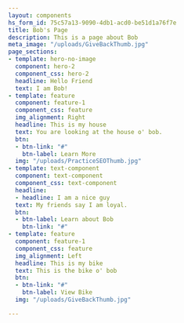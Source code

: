 ```yaml
---
layout: components
hs_form_id: 75c57a13-9090-4db1-acd0-be51d1a76f7e
title: Bob's Page
description: This is a page about Bob
meta_image: "/uploads/GiveBackThumb.jpg"
page_sections:
- template: hero-no-image
  component: hero-2
  component_css: hero-2
  headline: Hello Friend
  text: I am Bob!
- template: feature
  component: feature-1
  component_css: feature
  img_alignment: Right
  headline: This is my house
  text: You are looking at the house o' bob.
  btn:
  - btn-link: "#"
    btn-label: Learn More
  img: "/uploads/PracticeSEOThumb.jpg"
- template: text-component
  component: text-component
  component_css: text-component
  headline:
  - headline: I am a nice guy
  text: My friends say I am loyal.
  btn:
  - btn-label: Learn about Bob
    btn-link: "#"
- template: feature
  component: feature-1
  component_css: feature
  img_alignment: Left
  headline: This is my bike
  text: This is the bike o' bob
  btn:
  - btn-link: "#"
    btn-label: View Bike
  img: "/uploads/GiveBackThumb.jpg"

---
```


